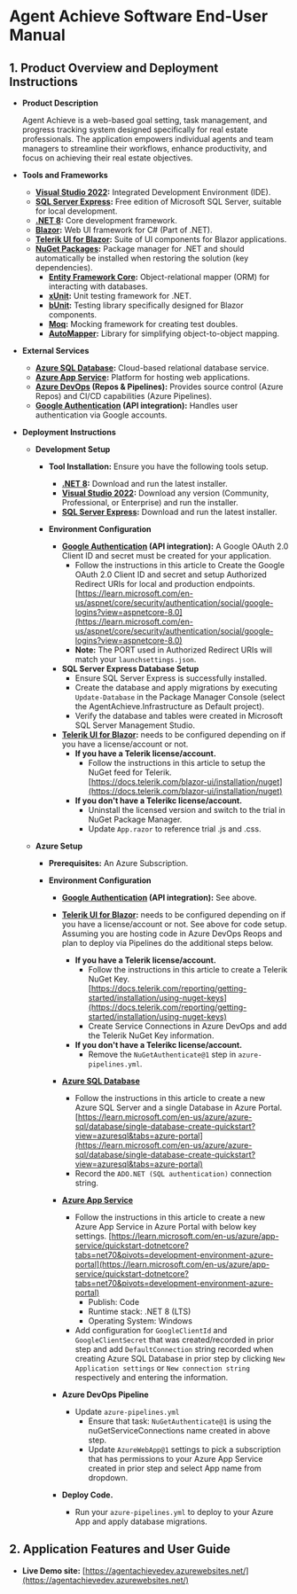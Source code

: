 # Agent Achieve Software End-User Manual

## 1. Product Overview and Deployment Instructions

* **Product Description**

    Agent Achieve is a web-based goal setting, task management, and progress tracking system designed specifically for real estate professionals. The application empowers individual agents and team managers to streamline their workflows, enhance productivity, and focus on achieving their real estate objectives.

* **Tools and Frameworks**

    * **[Visual Studio 2022](https://visualstudio.microsoft.com/vs/):** Integrated Development Environment (IDE).
    * **[SQL Server Express](https://www.microsoft.com/en-us/sql-server/sql-server-downloads):** Free edition of Microsoft SQL Server, suitable for local development.
    * **[.NET 8](https://dotnet.microsoft.com/en-us/download):** Core development framework.
    * **[Blazor](https://dotnet.microsoft.com/en-us/apps/aspnet/web-apps/blazor):** Web UI framework for C# (Part of .NET).
    * **[Telerik UI for Blazor](https://www.telerik.com/blazor-ui):** Suite of UI components for Blazor applications.
    * **[NuGet Packages](https://www.nuget.org/):** Package manager for .NET and should automatically be installed when restoring the solution (key dependencies).
        * **[Entity Framework Core](https://github.com/dotnet/efcore):** Object-relational mapper (ORM) for interacting with databases.
        * **[xUnit](https://xunit.net/):** Unit testing framework for .NET.
        * **[bUnit](https://bunit.dev/):** Testing library specifically designed for Blazor components.
        * **[Moq](https://github.com/devlooped/moq):** Mocking framework for creating test doubles.
        * **[AutoMapper](https://github.com/AutoMapper/AutoMapper):** Library for simplifying object-to-object mapping.

* **External Services**

    * **[Azure SQL Database](https://azure.microsoft.com/en-us/products/azure-sql/database/):** Cloud-based relational database service.
    * **[Azure App Service](https://azure.microsoft.com/en-us/products/app-service/):** Platform for hosting web applications.
    * **[Azure DevOps](https://azure.microsoft.com/en-us/services/devops/) (Repos & Pipelines):** Provides source control (Azure Repos) and CI/CD capabilities (Azure Pipelines).
    * **[Google Authentication](https://developers.google.com/identity) (API integration):** Handles user authentication via Google accounts. 

* **Deployment Instructions**

    * **Development Setup**

        * **Tool Installation:** Ensure you have the following tools setup.
            * **[.NET 8](https://dotnet.microsoft.com/en-us/download):** Download and run the latest installer. 
            * **[Visual Studio 2022](https://visualstudio.microsoft.com/vs/):** Download any version (Community, Professional, or Enterprise) and run the installer.
            * **[SQL Server Express](https://www.microsoft.com/en-us/sql-server/sql-server-downloads):** Download and run the latest installer. 

        * **Environment Configuration**
            * **[Google Authentication](https://developers.google.com/identity) (API integration):** A Google OAuth 2.0 Client ID and secret must be created for your application.
                * Follow the instructions in this article to Create the Google OAuth 2.0 Client ID and secret and setup Authorized Redirect URIs for local and production endpoints. [https://learn.microsoft.com/en-us/aspnet/core/security/authentication/social/google-logins?view=aspnetcore-8.0](https://learn.microsoft.com/en-us/aspnet/core/security/authentication/social/google-logins?view=aspnetcore-8.0)
                * **Note:** The PORT used in Authorized Redirect URIs will match your `launchsettings.json`. 
            * **SQL Server Express Database Setup**
                * Ensure SQL Server Express is successfully installed.
                * Create the database and apply migrations by executing  `Update-Database` in the Package Manager Console (select the AgentAchieve.Infrastructure as Default project).
                * Verify the database and tables were created in Microsoft SQL Server Management Studio.
            * **[Telerik UI for Blazor](https://www.telerik.com/blazor-ui):** needs to be configured depending on if you have a license/account or not.
                * **If you have a Telerik license/account.**
                    * Follow the instructions in this article to setup the NuGet feed for Telerik. [https://docs.telerik.com/blazor-ui/installation/nuget](https://docs.telerik.com/blazor-ui/installation/nuget)
                * **If you don't have a Telerikc license/account.**
                    * Uninstall the licensed version and switch to the trial in NuGet Package Manager.
                    * Update `App.razor` to reference trial .js and .css. 

    * **Azure Setup**

        * **Prerequisites:** An Azure Subscription.

        * **Environment Configuration**
            * **[Google Authentication](https://developers.google.com/identity) (API integration):** See above.
            * **[Telerik UI for Blazor](https://www.telerik.com/blazor-ui):**  needs to be configured depending on if you have a license/account or not. See above for code setup. Assuming you are hosting code in Azure DevOps Reops and plan to deploy via Pipelines do the additional steps below.
                * **If you have a Telerik license/account.**
                    * Follow the instructions in this article to create a Telerik NuGet Key. [https://docs.telerik.com/reporting/getting-started/installation/using-nuget-keys](https://docs.telerik.com/reporting/getting-started/installation/using-nuget-keys)
                    * Create Service Connections in Azure DevOps and add the Telerik NuGet Key information.
                * **If you don't have a Telerikc license/account.**
                    * Remove the `NuGetAuthenticate@1` step in `azure-pipelines.yml`. 

            * **[Azure SQL Database](https://azure.microsoft.com/en-us/products/azure-sql/database/)**
                * Follow the instructions in this article to create a new Azure SQL Server and a single Database in Azure Portal. [https://learn.microsoft.com/en-us/azure/azure-sql/database/single-database-create-quickstart?view=azuresql&tabs=azure-portal](https://learn.microsoft.com/en-us/azure/azure-sql/database/single-database-create-quickstart?view=azuresql&tabs=azure-portal)
                * Record the `ADO.NET (SQL authentication)` connection string.

            * **[Azure App Service](https://azure.microsoft.com/en-us/products/app-service/)**
                * Follow the instructions in this article to create a new Azure App Service in Azure Portal with below key settings.  [https://learn.microsoft.com/en-us/azure/app-service/quickstart-dotnetcore?tabs=net70&pivots=development-environment-azure-portal](https://learn.microsoft.com/en-us/azure/app-service/quickstart-dotnetcore?tabs=net70&pivots=development-environment-azure-portal)
                    * Publish: Code
                    * Runtime stack: .NET 8 (LTS)
                    * Operating System: Windows 
                *  Add configuration for `GoogleClientId` and `GoogleClientSecret` that was created/recorded in prior step and add `DefaultConnection` string recorded when creating Azure SQL Database in prior step by clicking `New Application settings` or `New connection string` respectively and entering the information.

            * **Azure DevOps Pipeline**
                * Update `azure-pipelines.yml`
                    * Ensure that task: `NuGetAuthenticate@1` is using the nuGetServiceConnections name created in above step.
                    * Update `AzureWebApp@1` settings to pick a subscription that has permissions to your Azure App Service created in prior step and select App name from dropdown. 
            * **Deploy Code.** 
                * Run your `azure-pipelines.yml` to deploy to your Azure App and apply database migrations. 

## 2. Application Features and User Guide

* **Live Demo site:** [https://agentachievedev.azurewebsites.net/](https://agentachievedev.azurewebsites.net/)